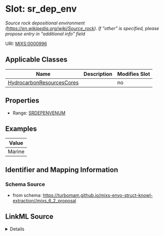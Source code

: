 # Slot: sr_dep_env


_Source rock depositional environment (https://en.wikipedia.org/wiki/Source_rock). If "other" is specified, please propose entry in "additional info" field_



URI: [MIXS:0000996](https://w3id.org/mixs/0000996)



<!-- no inheritance hierarchy -->




## Applicable Classes

| Name | Description | Modifies Slot |
| --- | --- | --- |
[HydrocarbonResourcesCores](HydrocarbonResourcesCores.md) |  |  no  |







## Properties

* Range: [SRDEPENVENUM](SRDEPENVENUM.md)






## Examples

| Value |
| --- |
| Marine |

## Identifier and Mapping Information







### Schema Source


* from schema: https://turbomam.github.io/mixs-envo-struct-knowl-extraction//mixs_6_2_proposal




## LinkML Source

<details>
```yaml
name: sr_dep_env
description: Source rock depositional environment (https://en.wikipedia.org/wiki/Source_rock).
  If "other" is specified, please propose entry in "additional info" field
title: source rock depositional environment
notes:
- environment
- source
examples:
- value: Marine
from_schema: https://turbomam.github.io/mixs-envo-struct-knowl-extraction//mixs_6_2_proposal
rank: 1000
slot_uri: MIXS:0000996
multivalued: false
alias: sr_dep_env
domain_of:
- HydrocarbonResourcesCores
range: SR_DEP_ENV_ENUM
required: false
recommended: false

```
</details>